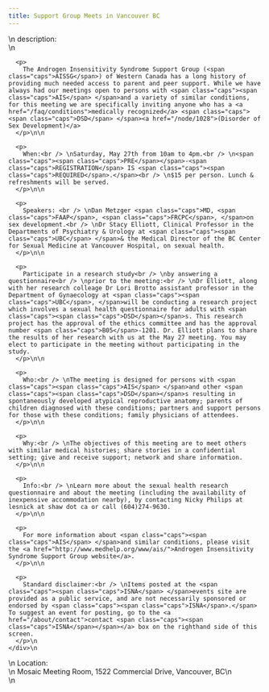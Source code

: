 ```yaml
---
title: Support Group Meets in Vancouver BC
---
```


<div class="flexinode-body flexinode-2">
  <div class="flexinode-textarea-1">
    <div class="form-item">
      \n <label>description:</label><br /> \n 
      
      <p>
        The Androgen Insensitivity Syndrome Support Group (<span class="caps">AISSG</span>) of Western Canada has a long history of providing much needed access to parent and peer support. While we have always had our meetings open to persons with <span class="caps"><span class="caps">AIS</span> </span>and a variety of similar conditions, for this meeting we are specifically inviting anyone who has a <a href="/faq/conditions">medically recognized</a> <span class="caps"><span class="caps">DSD</span> </span><a href="/node/1028">(Disorder of Sex Development)</a>
      </p>\n\n
      
      <p>
        When:<br /> \nSaturday, May 27th from 10am to 4pm.<br /> \n<span class="caps"><span class="caps">PRE</span></span>-<span class="caps">REGISTRATION</span> IS <span class="caps"><span class="caps">REQUIRED</span>.</span><br /> \n$15 per person. Lunch & refreshments will be served.
      </p>\n\n
      
      <p>
        Speakers: <br /> \nDan Metzger <span class="caps">MD, <span class="caps">FAAP</span>, <span class="caps">FRCPC</span>, </span>on sex development.<br /> \nDr Stacy Elliott, Clinical Professor in the Departments of Psychiatry & Urology at <span class="caps"><span class="caps">UBC</span> </span>& the Medical Director of the BC Center for Sexual Medicine at Vancouver Hospital, on sexual health.
      </p>\n\n
      
      <p>
        Participate in a research study<br /> \nby answering a questionnaire<br /> \nprior to the meeting:<br /> \nDr Elliott, along with her research colleage Dr Lori Brotto assistant professor in the Department of Gynaecology at <span class="caps"><span class="caps">UBC</span>, </span>will be conducting a research project which involves a sexual health questionnaire for adults with <span class="caps"><span class="caps">DSD</span></span>s. This research project has the approval of the ethics committee and has the approval number <span class="caps">B05</span>-1201. Dr. Elliott plans to share the results of her research with us at the May 27 meeting. You may elect to participate in the meeting without participating in the study.
      </p>\n\n
      
      <p>
        Who:<br /> \nThe meeting is designed for persons with <span class="caps"><span class="caps">AIS</span> </span>and other <span class="caps"><span class="caps">DSD</span></span>s resulting in spontaneously developed atypical reproductive anatomy; parents of children diagnosed with these conditions; partners and support persons for those with these conditions; family physicians of attendees.
      </p>\n\n
      
      <p>
        Why:<br /> \nThe objectives of this meeting are to meet others with similar medical histories; share stories in a confidential setting; give and receive support; network and share information.
      </p>\n\n
      
      <p>
        Info:<br /> \nLearn more about the sexual health research questionnaire and about the meeting (including the availability of inexpensive accommodation nearby), by contacting Nicky Philips at lesnick at shaw dot ca or call (604)274-9630.
      </p>\n\n
      
      <p>
        For more information about <span class="caps"><span class="caps">AIS</span> </span>and similar conditions, please visit the <a href="http://www.medhelp.org/www/ais/">Androgen Insensitivity Syndrome Support Group website</a>.
      </p>\n\n
      
      <p>
        Standard disclaimer:<br /> \nItems posted at the <span class="caps"><span class="caps">ISNA</span> </span>events site are provided as a public service, and are not necessarily sponsored or endorsed by <span class="caps"><span class="caps">ISNA</span>.</span> To suggest an event for posting, go to the <a href="/about/contact">contact <span class="caps"><span class="caps">ISNA</span></span></a> box on the righthand side of this screen.
      </p>\n
    </div>\n
  </div>
  
  <div class="flexinode-textfield-2">
    <div class="form-item">
      \n <label>Location:</label><br /> \n Mosaic Meeting Room, 1522 Commercial Drive, Vancouver, BC\n
    </div>\n
  </div>
</div>